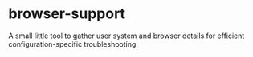 browser-support
===============

A small little tool to gather user system and browser details for efficient configuration-specific troubleshooting.
